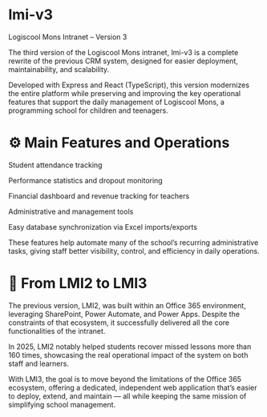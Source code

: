 # lmi-v3

Logiscool Mons Intranet – Version 3

The third version of the Logiscool Mons intranet, lmi-v3 is a complete rewrite of the previous CRM system, designed for easier deployment, maintainability, and scalability.

Developed with Express and React (TypeScript), this version modernizes the entire platform while preserving and improving the key operational features that support the daily management of Logiscool Mons, a programming school for children and teenagers.

# ⚙️ Main Features and Operations

Student attendance tracking

Performance statistics and dropout monitoring

Financial dashboard and revenue tracking for teachers

Administrative and management tools

Easy database synchronization via Excel imports/exports

These features help automate many of the school’s recurring administrative tasks, giving staff better visibility, control, and efficiency in daily operations.

# 🧩 From LMI2 to LMI3

The previous version, LMI2, was built within an Office 365 environment, leveraging SharePoint, Power Automate, and Power Apps.
Despite the constraints of that ecosystem, it successfully delivered all the core functionalities of the intranet.

In 2025, LMI2 notably helped students recover missed lessons more than 160 times, showcasing the real operational impact of the system on both staff and learners.

With LMI3, the goal is to move beyond the limitations of the Office 365 ecosystem, offering a dedicated, independent web application that’s easier to deploy, extend, and maintain — all while keeping the same mission of simplifying school management.
